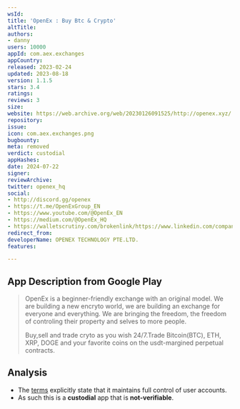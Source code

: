 ```yaml
---
wsId: 
title: 'OpenEx : Buy Btc & Crypto'
altTitle: 
authors:
- danny
users: 10000
appId: com.aex.exchanges
appCountry: 
released: 2023-02-24
updated: 2023-08-18
version: 1.1.5
stars: 3.4
ratings: 
reviews: 3
size: 
website: https://web.archive.org/web/20230126091525/http://openex.xyz/
repository: 
issue: 
icon: com.aex.exchanges.png
bugbounty: 
meta: removed
verdict: custodial
appHashes: 
date: 2024-07-22
signer: 
reviewArchive: 
twitter: openex_hq
social:
- http://discord.gg/openex
- https://t.me/OpenExGroup_EN
- https://www.youtube.com/@OpenEx_EN
- https://medium.com/@OpenEx_HQ
- https://walletscrutiny.com/brokenlink/https://www.linkedin.com/company/openex-hq
redirect_from: 
developerName: OPENEX TECHNOLOGY PTE.LTD.
features: 

---
```


## App Description from Google Play

  > OpenEx is a beginner-friendly exchange with an original model. We are building a new encryto world, we are building an exchange for everyone and everything. We are bringing the freedom, the freedom of controling their property and selves to more people.
  >
  > Buy,sell and trade cryto as you wish 24/7.Trade Bitcoin(BTC), ETH, XRP, DOGE and your favorite coins on the usdt-margined perpetual contracts.

## Analysis 

- The [terms](https://www.openex.xyz/about/terms) explicitly state that it maintains full control of user accounts.
- As such this is a **custodial** app that is **not-verifiable**.
